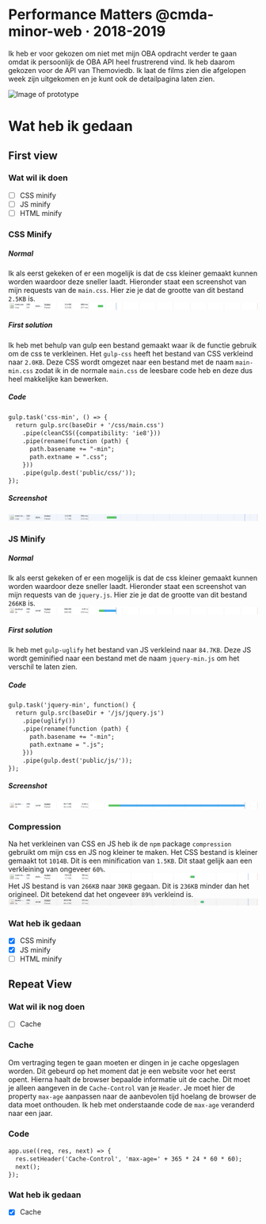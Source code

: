 # Performance Matters @cmda-minor-web · 2018-2019

Ik heb er voor gekozen om niet met mijn OBA opdracht verder te gaan omdat ik persoonlijk de OBA API heel frustrerend vind. Ik heb daarom gekozen voor de API van Themoviedb. Ik laat de films zien die afgelopen week zijn uitgekomen en je kunt ook de detailpagina laten zien.

![Image of prototype](assets/img/readme-img/screenshot-app.png)

# Wat heb ik gedaan
## First view
### Wat wil ik doen
- [ ] CSS minify
- [ ] JS minify
- [ ] HTML minify

### CSS Minify
##### Normal
Ik als eerst gekeken of er een mogelijk is dat de css kleiner gemaakt kunnen worden waardoor deze sneller laadt. Hieronder staat een screenshot van mijn requests van de `main.css`. Hier zie je dat de grootte van dit bestand `2.5KB` is.
![Image of slow requests](assets/img/readme-img/css-normal-fast-3g.png)
##### First solution
Ik heb met behulp van gulp een bestand gemaakt waar ik de functie gebruik om de css te verkleinen. Het `gulp-css` heeft het bestand van CSS verkleind naar `2.0KB`. Deze CSS wordt omgezet naar een bestand met de naam `main-min.css`  zodat ik in de normale `main.css` de leesbare code heb en deze dus heel makkelijke kan bewerken.
##### Code
```
gulp.task('css-min', () => {
  return gulp.src(baseDir + '/css/main.css')
    .pipe(cleanCSS({compatibility: 'ie8'}))
    .pipe(rename(function (path) {
      path.basename += "-min";
      path.extname = ".css";
    }))
    .pipe(gulp.dest('public/css/'));
});
```
##### Screenshot
![Image of slow requests](assets/img/readme-img/css-minified-fast-3g.png)


### JS Minify
##### Normal
Ik als eerst gekeken of er een mogelijk is dat de css kleiner gemaakt kunnen worden waardoor deze sneller laadt. Hieronder staat een screenshot van mijn requests van de `jquery.js`. Hier zie je dat de grootte van dit bestand `266KB` is.
![Image of slow requests](assets/img/readme-img/js-normal-fast-3g.png)
##### First solution
Ik heb met `gulp-uglify` het bestand van JS verkleind naar `84.7KB`. Deze JS wordt geminified naar een bestand met de naam `jquery-min.js` om het verschil te laten zien.
##### Code
```
gulp.task('jquery-min', function() {
  return gulp.src(baseDir + '/js/jquery.js') 
    .pipe(uglify()) 
    .pipe(rename(function (path) {
      path.basename += "-min";
      path.extname = ".js";
    }))
    .pipe(gulp.dest('public/js/'));
});
```
##### Screenshot
![Image of slow requests](assets/img/readme-img/js-minified-fast-3g.png)

### Compression
Na het verkleinen van CSS en JS heb ik de `npm` package `compression` gebruikt om mijn css en JS nog kleiner te maken.
Het CSS bestand is kleiner gemaakt tot `1014B`. Dit is een minification van `1.5KB`. Dit staat gelijk aan een verkleining van ongeveer `60%`.
![Image of slow requests](assets/img/readme-img/css-compressed-fast-3g.png)
Het JS bestand is van `266KB` naar `30KB` gegaan. Dit is `236KB` minder dan het origineel. Dit betekend dat het ongeveer `89%` verkleind is.
![Image of slow requests](assets/img/readme-img/js-compressed-fast-3g.png)

### Wat heb ik gedaan
- [x] CSS minify
- [x] JS minify
- [ ] HTML minify

## Repeat View
### Wat wil ik nog doen
- [ ] Cache

### Cache
Om vertraging tegen te gaan moeten er dingen in je cache opgeslagen worden. Dit gebeurd op het moment dat je een website voor het eerst opent. Hierna haalt de browser bepaalde informatie uit de cache. Dit moet je alleen aangeven in de `Cache-Control` van je `Header`. Je moet hier de property `max-age` aanpassen naar de aanbevolen tijd hoelang de browser de data moet onthouden. Ik heb met onderstaande code de `max-age` veranderd naar een jaar.

### Code
```
app.use((req, res, next) => {
  res.setHeader('Cache-Control', 'max-age=' + 365 * 24 * 60 * 60);
  next();
});
```
### Wat heb ik gedaan
- [x] Cache
